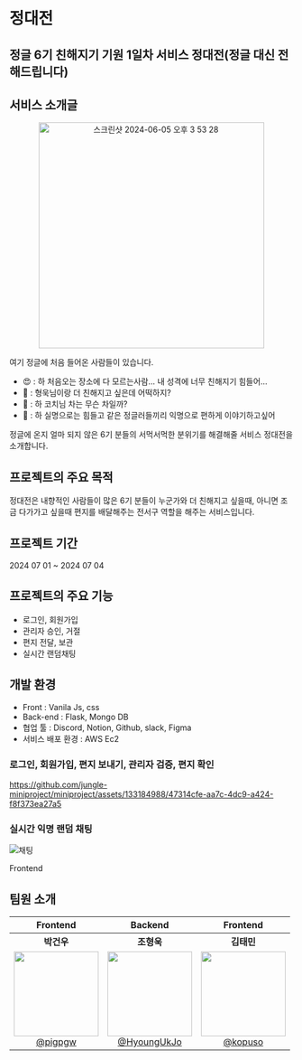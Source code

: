 # 정대전
## 정글 6기 친해지기 기원 1일차 서비스 정대전(정글 대신 전해드립니다)
## 서비스 소개글
<p align='center'>
  <img width="400" alt="스크린샷 2024-06-05 오후 3 53 28" src="https://github.com/jungle-miniproject/miniproject/assets/133184988/a2fcceb3-2631-41b2-aec5-a9ab17e137c8">
</p>

여기 정글에 처음 들어온 사람들이 있습니다.

- 😍 : 하 처음오는 장소에 다 모르는사람… 내 성격에 너무 친해지기 힘들어…
- 🤩 : 형욱님이랑 더 친해지고 싶은데 어떡하지?
- 🥸 : 하 코치님 차는 무슨 차일까?
- 🥸 : 하 실명으로는 힘들고 같은 정글러들끼리 익명으로 편하게 이야기하고싶어

정글에 온지 얼마 되지 않은 6기 분들의 서먹서먹한 분위기를 해결해줄 서비스 정대전을 소개합니다.

## 프로젝트의 주요 목적
 정대전은 내향적인 사람들이 많은 6기 분들이 누군가와 더 친해지고 싶을때, 아니면 조금 다가가고 싶을때 편지를 배달해주는 전서구 역할을 해주는 서비스입니다.
## 프로젝트 기간
2024 07 01 ~  2024 07 04
## 프로젝트의 주요 기능
- 로그인, 회원가입
- 관리자 승인, 거절
- 편지 전달, 보관
- 실시간 랜덤채팅

## 개발 환경
- Front : Vanila Js, css
- Back-end : Flask, Mongo DB
- 협업 툴 : Discord, Notion, Github, slack, Figma
- 서비스 배포 환경 : AWS Ec2

### 로그인, 회원가입, 편지 보내기, 관리자 검증, 편지 확인
https://github.com/jungle-miniproject/miniproject/assets/133184988/47314cfe-aa7c-4dc9-a424-f8f373ea27a5

### 실시간 익명 랜덤 채팅
![채팅](https://github.com/jungle-miniproject/miniproject/assets/133184988/7573e3a2-fc15-4776-b3b8-be48dafa8bf2)

Frontend
## 팀원 소개 
| **Frontend** | **Backend** | **Frontend** |
| :------: |  :------: | :------: | 
| **박건우** | **조형욱** | **김태민** |
|[<img src="https://avatars.githubusercontent.com/u/133184988?v=4" height=150 width=150> <br/> @pigpgw](https://github.com/pigpgw) |  [<img src="https://github.com/orgs/jungle-miniproject/people/HyoungUkJo?v=4" height=150 width=150> <br/> @HyoungUkJo](https://github.com/HyoungUkJo)  | [<img src="https://avatars.githubusercontent.com/u/139246353?s=400&u=d4915bf683d7ad169d6ad8d1c0cc0d540a152595&v=4" height=150 width=150> <br/> @kopuso](https://github.com/kopuso) |


